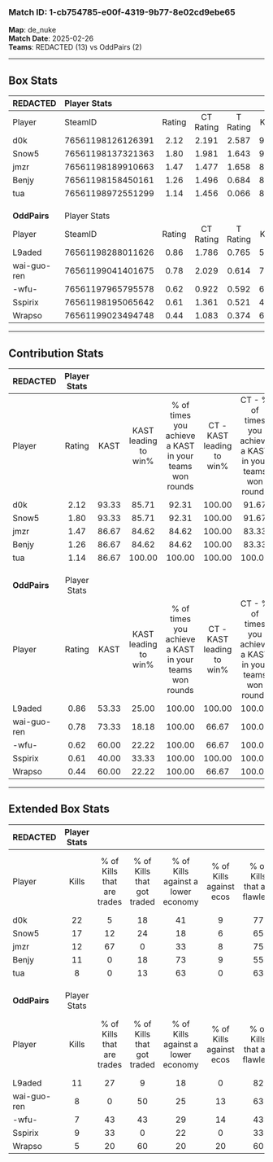 ### Match ID: 1-cb754785-e00f-4319-9b77-8e02cd9ebe65  
**Map**: de_nuke  
**Match Date**: 2025-02-26  
**Teams**: REDACTED (13) vs OddPairs (2)  

---  

## Box Stats  

| **REDACTED** | Player Stats      |        |           |          |       |       |       |         |        |      |     |
| :- | :- | :-: | :-: | :-: | :-: | :-: | :-: | :-: | :-: | :-: | :-: |
| Player       | SteamID           | Rating | CT Rating | T Rating | KAST  |  ADR  | Kills | Assists | Deaths | K/D  | HS% |
| d0k          | 76561198126126391 |  2.12  |   2.191   |  2.587   | 93.33 | 128.7 |  22   |    3    |   9    | 2.44 | 31  |
| Snow5        | 76561198137321363 |  1.80  |   1.981   |  1.643   | 93.33 | 116.1 |  17   |    4    |   9    | 1.89 | 35  |
| jmzr         | 76561198189910663 |  1.47  |   1.477   |  1.658   | 86.67 | 82.5  |  12   |    5    |   6    | 2.00 | 50  |
| Benjy        | 76561198158450161 |  1.26  |   1.496   |  0.684   | 86.67 | 75.3  |  11   |    2    |   9    | 1.22 | 45  |
| tua          | 76561198972551299 |  1.14  |   1.456   |  0.066   | 86.67 | 64.9  |   8   |    4    |   7    | 1.14 | 25  |
|              |                   |        |           |          |       |       |       |         |        |      |     |
|              |                   |        |           |          |       |       |       |         |        |      |     |
|              |                   |        |           |          |       |       |       |         |        |      |     |
| **OddPairs** | Player Stats      |        |           |          |       |       |       |         |        |      |     |
| Player       | SteamID           | Rating | CT Rating | T Rating | KAST  |  ADR  | Kills | Assists | Deaths | K/D  | HS% |
| L9aded       | 76561198288011626 |  0.86  |   1.786   |  0.765   | 53.33 | 72.3  |  11   |    1    |   13   | 0.85 | 72  |
| wai-guo-ren  | 76561199041401675 |  0.78  |   2.029   |  0.614   | 73.33 | 70.5  |   8   |    4    |   15   | 0.53 | 37  |
| -wfu-        | 76561197965795578 |  0.62  |   0.922   |  0.592   | 60.00 | 52.1  |   7   |    2    |   13   | 0.54 | 42  |
| Sspirix      | 76561198195065642 |  0.61  |   1.361   |  0.521   | 40.00 | 70.1  |   9   |    2    |   14   | 0.64 | 33  |
| Wrapso       | 76561199023494748 |  0.44  |   1.083   |  0.374   | 60.00 | 50.1  |   5   |    4    |   15   | 0.33 | 40  |
---  

## Contribution Stats  

| **REDACTED** | Player Stats |       |                      |                                                        |                           |                                                             |                          |                                                            |
| :- | :-: | :-: | :-: | :-: | :-: | :-: | :-: | :-: |
| Player       |    Rating    | KAST  | KAST leading to win% | % of times you achieve a KAST in your teams won rounds | CT - KAST leading to win% | CT - % of times you achieve a KAST in your teams won rounds | T - KAST leading to win% | T - % of times you achieve a KAST in your teams won rounds |
| d0k          |     2.12     | 93.33 |        85.71         |                         92.31                          |          100.00           |                            91.67                            |          33.33           |                           100.00                           |
| Snow5        |     1.80     | 93.33 |        85.71         |                         92.31                          |          100.00           |                            91.67                            |          33.33           |                           100.00                           |
| jmzr         |     1.47     | 86.67 |        84.62         |                         84.62                          |          100.00           |                            83.33                            |          33.33           |                           100.00                           |
| Benjy        |     1.26     | 86.67 |        84.62         |                         84.62                          |          100.00           |                            83.33                            |          33.33           |                           100.00                           |
| tua          |     1.14     | 86.67 |        100.00        |                         100.00                         |          100.00           |                           100.00                            |          100.00          |                           100.00                           |
|              |              |       |                      |                                                        |                           |                                                             |                          |                                                            |
|              |              |       |                      |                                                        |                           |                                                             |                          |                                                            |
|              |              |       |                      |                                                        |                           |                                                             |                          |                                                            |
| **OddPairs** | Player Stats |       |                      |                                                        |                           |                                                             |                          |                                                            |
| Player       |    Rating    | KAST  | KAST leading to win% | % of times you achieve a KAST in your teams won rounds | CT - KAST leading to win% | CT - % of times you achieve a KAST in your teams won rounds | T - KAST leading to win% | T - % of times you achieve a KAST in your teams won rounds |
| L9aded       |     0.86     | 53.33 |        25.00         |                         100.00                         |          100.00           |                           100.00                            |           0.00           |                            0.00                            |
| wai-guo-ren  |     0.78     | 73.33 |        18.18         |                         100.00                         |           66.67           |                           100.00                            |           0.00           |                            0.00                            |
| -wfu-        |     0.62     | 60.00 |        22.22         |                         100.00                         |           66.67           |                           100.00                            |           0.00           |                            0.00                            |
| Sspirix      |     0.61     | 40.00 |        33.33         |                         100.00                         |          100.00           |                           100.00                            |           0.00           |                            0.00                            |
| Wrapso       |     0.44     | 60.00 |        22.22         |                         100.00                         |           66.67           |                           100.00                            |           0.00           |                            0.00                            |
---  

## Extended Box Stats  

| **REDACTED** | Player Stats |                            |                            |                                    |                         |                              |                                 |        |                             |                                     |                          |                               |                            |
| :- | :-: | :-: | :-: | :-: | :-: | :-: | :-: | :-: | :-: | :-: | :-: | :-: | :-: |
| Player       |    Kills     | % of Kills that are trades | % of Kills that got traded | % of Kills against a lower economy | % of Kills against ecos | % of Kills that are flawless | % of Kills that are close duels | Deaths | % of Deaths that get traded | % of Deaths against a lower economy | % of Deaths against ecos | % of Deaths that are flawless | % of Deaths that are close |
| d0k          |      22      |             5              |             18             |                 41                 |            9            |              77              |                0                |   9    |             44              |                 33                  |            0             |              44               |             0              |
| Snow5        |      17      |             12             |             24             |                 18                 |            6            |              65              |               12                |   9    |             33              |                 33                  |            0             |              56               |             0              |
| jmzr         |      12      |             67             |             0              |                 33                 |            8            |              75              |                8                |   6    |             17              |                 33                  |            0             |              67               |             0              |
| Benjy        |      11      |             0              |             18             |                 73                 |            9            |              55              |               18                |   9    |             22              |                 56                  |            0             |              67               |             0              |
| tua          |      8       |             0              |             13             |                 63                 |            0            |              63              |               25                |   7    |             14              |                 29                  |            0             |              57               |             0              |
|              |              |                            |                            |                                    |                         |                              |                                 |        |                             |                                     |                          |                               |                            |
|              |              |                            |                            |                                    |                         |                              |                                 |        |                             |                                     |                          |                               |                            |
|              |              |                            |                            |                                    |                         |                              |                                 |        |                             |                                     |                          |                               |                            |
| **OddPairs** | Player Stats |                            |                            |                                    |                         |                              |                                 |        |                             |                                     |                          |                               |                            |
| Player       |    Kills     | % of Kills that are trades | % of Kills that got traded | % of Kills against a lower economy | % of Kills against ecos | % of Kills that are flawless | % of Kills that are close duels | Deaths | % of Deaths that get traded | % of Deaths against a lower economy | % of Deaths against ecos | % of Deaths that are flawless | % of Deaths that are close |
| L9aded       |      11      |             27             |             9              |                 18                 |            0            |              82              |                0                |   13   |             23              |                 15                  |            8             |              69               |             15             |
| wai-guo-ren  |      8       |             0              |             50             |                 25                 |           13            |              63              |                0                |   15   |             20              |                 20                  |            7             |              60               |             7              |
| -wfu-        |      7       |             43             |             43             |                 29                 |           14            |              43              |                0                |   13   |              8              |                 15                  |            8             |              62               |             23             |
| Sspirix      |      9       |             33             |             0              |                 22                 |            0            |              33              |                0                |   14   |             14              |                 21                  |            7             |              86               |             0              |
| Wrapso       |      5       |             20             |             60             |                 20                 |           20            |              60              |                0                |   15   |             13              |                 20                  |            7             |              67               |             7              |
